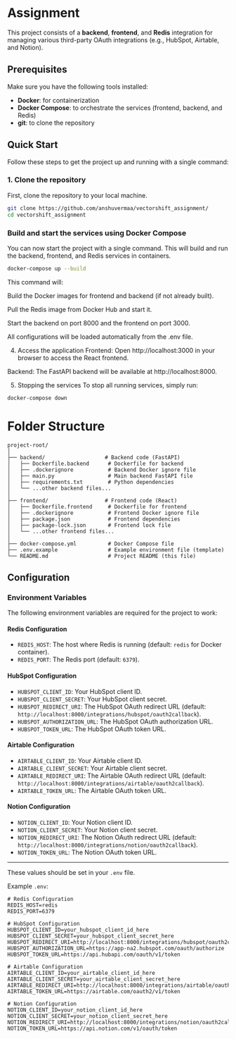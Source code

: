 # Assignment

This project consists of a **backend**, **frontend**, and **Redis** integration for managing various third-party OAuth integrations (e.g., HubSpot, Airtable, and Notion).

## Prerequisites

Make sure you have the following tools installed:

- **Docker**: for containerization
- **Docker Compose**: to orchestrate the services (frontend, backend, and Redis)
- **git**: to clone the repository

## Quick Start

Follow these steps to get the project up and running with a single command:

### 1. Clone the repository

First, clone the repository to your local machine.

```bash
git clone https://github.com/anshuvermaa/vectorshift_assignment/
cd vectorshift_assignment
```
### Build and start the services using Docker Compose
You can now start the project with a single command. This will build and run the backend, frontend, and Redis services in containers.

```bash
docker-compose up --build
```
This command will:

Build the Docker images for frontend and backend (if not already built).

Pull the Redis image from Docker Hub and start it.

Start the backend on port 8000 and the frontend on port 3000.

All configurations will be loaded automatically from the .env file.

4. Access the application
Frontend: Open http://localhost:3000 in your browser to access the React frontend.

Backend: The FastAPI backend will be available at http://localhost:8000.

5. Stopping the services
To stop all running services, simply run:

```bash
docker-compose down
```

# Folder Structure 
```base
project-root/
│
├── backend/                   # Backend code (FastAPI)
│   ├── Dockerfile.backend      # Dockerfile for backend
│   ├── .dockerignore           # Backend Docker ignore file
│   ├── main.py                 # Main backend FastAPI file
│   ├── requirements.txt        # Python dependencies
│   └── ...other backend files...
│
├── frontend/                  # Frontend code (React)
│   ├── Dockerfile.frontend     # Dockerfile for frontend
│   ├── .dockerignore           # Frontend Docker ignore file
│   ├── package.json            # Frontend dependencies
│   ├── package-lock.json       # Frontend lock file
│   └── ...other frontend files...
│
├── docker-compose.yml          # Docker Compose file
├── .env.example                # Example environment file (template)
└── README.md                   # Project README (this file)

``` 

## Configuration

### Environment Variables

The following environment variables are required for the project to work:

#### Redis Configuration
- `REDIS_HOST`: The host where Redis is running (default: `redis` for Docker container).
- `REDIS_PORT`: The Redis port (default: `6379`).

#### HubSpot Configuration
- `HUBSPOT_CLIENT_ID`: Your HubSpot client ID.
- `HUBSPOT_CLIENT_SECRET`: Your HubSpot client secret.
- `HUBSPOT_REDIRECT_URI`: The HubSpot OAuth redirect URL (default: `http://localhost:8000/integrations/hubspot/oauth2callback`).
- `HUBSPOT_AUTHORIZATION_URL`: The HubSpot OAuth authorization URL.
- `HUBSPOT_TOKEN_URL`: The HubSpot OAuth token URL.

#### Airtable Configuration
- `AIRTABLE_CLIENT_ID`: Your Airtable client ID.
- `AIRTABLE_CLIENT_SECRET`: Your Airtable client secret.
- `AIRTABLE_REDIRECT_URI`: The Airtable OAuth redirect URL (default: `http://localhost:8000/integrations/airtable/oauth2callback`).
- `AIRTABLE_TOKEN_URL`: The Airtable OAuth token URL.

#### Notion Configuration
- `NOTION_CLIENT_ID`: Your Notion client ID.
- `NOTION_CLIENT_SECRET`: Your Notion client secret.
- `NOTION_REDIRECT_URI`: The Notion OAuth redirect URL (default: `http://localhost:8000/integrations/notion/oauth2callback`).
- `NOTION_TOKEN_URL`: The Notion OAuth token URL.

---

These values should be set in your `.env` file.

Example `.env`:

```env
# Redis Configuration
REDIS_HOST=redis
REDIS_PORT=6379

# HubSpot Configuration
HUBSPOT_CLIENT_ID=your_hubspot_client_id_here
HUBSPOT_CLIENT_SECRET=your_hubspot_client_secret_here
HUBSPOT_REDIRECT_URI=http://localhost:8000/integrations/hubspot/oauth2callback
HUBSPOT_AUTHORIZATION_URL=https://app-na2.hubspot.com/oauth/authorize
HUBSPOT_TOKEN_URL=https://api.hubapi.com/oauth/v1/token

# Airtable Configuration
AIRTABLE_CLIENT_ID=your_airtable_client_id_here
AIRTABLE_CLIENT_SECRET=your_airtable_client_secret_here
AIRTABLE_REDIRECT_URI=http://localhost:8000/integrations/airtable/oauth2callback
AIRTABLE_TOKEN_URL=https://airtable.com/oauth2/v1/token

# Notion Configuration
NOTION_CLIENT_ID=your_notion_client_id_here
NOTION_CLIENT_SECRET=your_notion_client_secret_here
NOTION_REDIRECT_URI=http://localhost:8000/integrations/notion/oauth2callback
NOTION_TOKEN_URL=https://api.notion.com/v1/oauth/token
